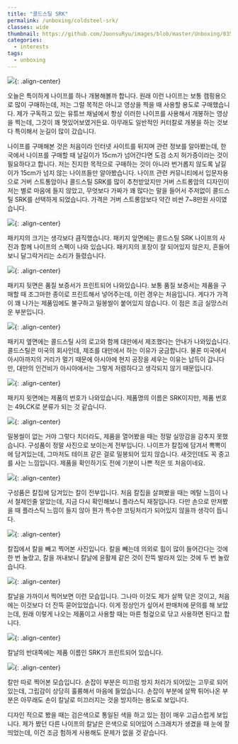 ```yaml
---
title: "콜드스틸 SRK"
permalink: /unboxing/coldsteel-srk/
classes: wide
thumbnail: https://github.com/JoonsuRyu/images/blob/master/Unboxing/035/00.jpg?raw=true
categories:
  - interests
tags:
  - unboxing
---
```


![](https://github.com/JoonsuRyu/images/blob/master/Unboxing/035/00.jpg?raw=true){: .align-center}

오늘은 특이하게 나이프를 하나 개봉해볼까 합니다. 원래 이런 나이프는 보통 캠핑용으로 많이 구매하는데, 저는 그럴 목적은 아니고 영상을 찍을 때 사용할 용도로 구매했습니다. 제가 구독하고 있는 유튜브 채널에서 항상 이러한 나이프를 사용해서 개봉하는 영상을 찍는데, 그것이 꽤 멋있어보였거든요. 아무래도 일반적인 커터칼로 개봉을 하는 것보다 특이해서 눈길이 많이 갔습니다.

나이프를 구매해본 것은 처음이라 인터넷 사이트를 뒤지며 관련 정보를 알아봤는데, 한국에서 나이프를 구매할 때 날길이가 15cm가 넘어간다면 도검 소지 허가증이라는 것이 필요하다고 합니다. 저는 진지한 목적으로 구매하는 것이 아니라 번거롭지 않도록 날길이가 15cm가 넘지 않는 나이프들만 알아봤습니다. 나이프 관련 커뮤니티에서 입문자용으로 거버 스트통암이나 콜드스틸 SRK를 많이 추천받았지만 거버 스트롱암의 디자인이 저는 별로 마음에 들지 않았고, 무엇보다 가짜가 꽤 많다는 말을 들어서 주저없이 콜드스틸 SRK를 선택하게 되었습니다. 가격은 거버 스트롱암보다 약간 비싼 7~8만원 사이였습니다.

![](https://github.com/JoonsuRyu/images/blob/master/Unboxing/035/01.jpg?raw=true){: .align-center}

패키지의 크기는 생각보다 큼직했습니다. 패키지 앞면에는 콜드스틸 SRK 나이프의 사진과 함께 나이프의 스펙이 나와 있습니다. 패키지의 포장이 잘 되어있지 않은지, 흔들어보니 달그락거리는 소리가 들렸습니다.

![](https://github.com/JoonsuRyu/images/blob/master/Unboxing/035/02.jpg?raw=true){: .align-center}

패키지 뒷면은 품질 보증서가 프린트되어 나와있습니다. 보통 품질 보증서는 제품을 구매할 때 조그마한 종이로 프린트해서 넣어주는데, 이런 경우는 처음입니다. 게다가 가격이 꽤 나가는 제품임에도 불구하고 밀봉씰이 붙어있지 않습니다. 이 점은 조금 실망스러운 부분입니다.

![](https://github.com/JoonsuRyu/images/blob/master/Unboxing/035/03.jpg?raw=true){: .align-center}

패키지 옆면에는 콜드스틸 사의 로고와 함께 대만에서 제조했다는 안내가 나와있습니다. 콜드스틸은 미국의 회사인데, 제조를 대만에서 하는 이유가 궁금합니다. 물론 미국에서 아시아까지의 거리가 멀기 때문에 아시아에 현지 공장을 세우는 이유는 납득이 갑니다만, 대만의 인건비가 아시아에서는 그렇게 저렴하다고 생각되지 않기 때문입니다.

![](https://github.com/JoonsuRyu/images/blob/master/Unboxing/035/04.jpg?raw=true){: .align-center}

패키지 윗면에는 제품의 번호가 나와있습니다. 제품명의 이름은 SRK이지만, 제품 번호는 49LCK로 분류가 되는 것 같습니다.

![](https://github.com/JoonsuRyu/images/blob/master/Unboxing/035/05.jpg?raw=true){: .align-center}

밀봉씰이 없는 거야 그렇다 치더라도, 제품을 열어봤을 때는 정말 실망감을 감추지 못했습니다. 구성품이 정말 사진으로 보이는게 전부입니다. 나이프가 칼집에 담겨서 뽁뽁이에 담겨있는데, 그마저도 테이프 같은 걸로 밀봉되어 있지 않습니다. 새것인데도 꼭 중고를 사는 느낌입니다. 제품을 확인하기도 전에 기분이 나쁜 적은 또 처음이네요.

![](https://github.com/JoonsuRyu/images/blob/master/Unboxing/035/06.jpg?raw=true){: .align-center}

구성품은 칼집에 담겨있는 칼이 전부입니다. 처음 칼집을 살펴봤을 때는 메탈 느낌이 나서 철제인줄 알았는데, 지금 다시 확인해보니 플라스틱 재질입니다. 다만 손으로 만져봤을 때 플라스틱 느낌이 들지 않아 뭔가 특수한 코팅처리가 되어있지 않을까 생각이 듭니다.

![](https://github.com/JoonsuRyu/images/blob/master/Unboxing/035/07.jpg?raw=true){: .align-center}

칼집에서 칼을 빼고 찍어본 사진입니다. 칼을 빼는데 의외로 힘이 많이 들어간다는 것에 한 번 놀랐고, 칼을 꺼내보니 칼날에 윤활제 같은 것이 잔뜩 발라져 있는 것에 두 번 놀랐습니다.

![](https://github.com/JoonsuRyu/images/blob/master/Unboxing/035/08.jpg?raw=true){: .align-center}

칼날을 가까이서 찍어보면 이런 모습입니다. 그나마 이것도 제가 살짝 닦은 것이고, 처음에는 이것보다 더 잔뜩 묻어있었습니다. 이게 정상인가 싶어서 판매처에 문의를 해 보았는데, 원래 이렇게 나오는 제품이고 사용할 때는 마른 헝겊으로 닦고 사용하면 된다고 합니다.

![](https://github.com/JoonsuRyu/images/blob/master/Unboxing/035/09.jpg?raw=true){: .align-center}

칼날의 반대쪽에는 제품 이름인 SRK가 프린트되어 있습니다.

![](https://github.com/JoonsuRyu/images/blob/master/Unboxing/035/10.jpg?raw=true){: .align-center}

칼만 따로 찍어본 모습입니다. 손잡이 부분은 미끄럼 방지 처리가 되어있는 고무로 되어있는데, 그립감이 상당히 훌륭해서 마음에 들었습니다. 손잡이 부분에 살짝 튀어나온 부분은 아무래도 손이 칼날로 미끄러지는 것을 방지하는 용도로 보입니다.

디자인 적으로 봤을 때는 검은색으로 통일된 색을 하고 있는 점이 매우 고급스럽게 보입니다. 제가 봤던 다른 나이프의 칼날은 은색으로 되어있어 스크래치가 생겼을 때 눈에 잘 띄었는데, 이건 조금 험하게 사용해도 문제가 없을 것 같습니다.